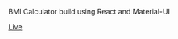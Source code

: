 BMI Calculator build using React and Material-UI

[Live](https://sanoofp.github.io/reactjs-bmi-calculator/)